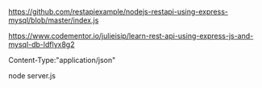 https://github.com/restapiexample/nodejs-restapi-using-express-mysql/blob/master/index.js


https://www.codementor.io/julieisip/learn-rest-api-using-express-js-and-mysql-db-ldflyx8g2

Content-Type:"application/json"

node server.js



